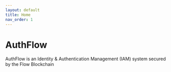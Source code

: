```yaml
---
layout: default
title: Home
nav_order: 1
---
```


# AuthFlow

AuthFlow is an Identity &amp; Authentication Management (IAM) system secured by the Flow Blockchain